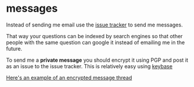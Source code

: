 messages
========

Instead of sending me email use the [issue tracker](https://github.com/maxogden/messages/issues) to send me messages.

That way your questions can be indexed by search engines so that other people with the same question can google it instead of emailing me in the future.

To send me a **private message** you should encrypt it using PGP and post it as an issue to the issue tracker. This is relatively easy using [keybase](https://keybase.io/)

[Here's an example of an encrypted message thread](https://github.com/maxogden/messages/issues/9)
